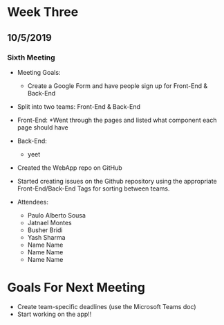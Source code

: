 # Week Three
## 10/5/2019
### Sixth Meeting
* Meeting Goals:
	* Create a Google Form and have people sign up for Front-End & Back-End
* Split into two teams: Front-End & Back-End
* Front-End: 
	*Went through the pages and listed what component each page should have
* Back-End:
	* yeet
* Created the WebApp repo on GitHub
* Started creating issues on the Github repository using the appropriate Front-End/Back-End Tags for sorting between teams. 

* Attendees:
	* Paulo Alberto Sousa
	* Jatnael Montes
	* Busher Bridi
	* Yash Sharma
	* Name Name
	* Name Name
	* Name Name

# Goals For Next Meeting
* Create team-specific deadlines (use the Microsoft Teams doc)
* Start working on the app!! 